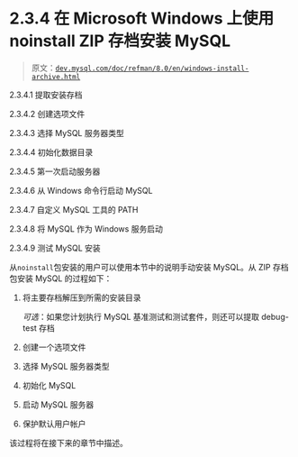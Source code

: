 # 2.3.4 在 Microsoft Windows 上使用 noinstall ZIP 存档安装 MySQL

> 原文：[`dev.mysql.com/doc/refman/8.0/en/windows-install-archive.html`](https://dev.mysql.com/doc/refman/8.0/en/windows-install-archive.html)

2.3.4.1 提取安装存档

2.3.4.2 创建选项文件

2.3.4.3 选择 MySQL 服务器类型

2.3.4.4 初始化数据目录

2.3.4.5 第一次启动服务器

2.3.4.6 从 Windows 命令行启动 MySQL

2.3.4.7 自定义 MySQL 工具的 PATH

2.3.4.8 将 MySQL 作为 Windows 服务启动

2.3.4.9 测试 MySQL 安装

从`noinstall`包安装的用户可以使用本节中的说明手动安装 MySQL。从 ZIP 存档包安装 MySQL 的过程如下：

1.  将主要存档解压到所需的安装目录

    *可选*：如果您计划执行 MySQL 基准测试和测试套件，则还可以提取 debug-test 存档

1.  创建一个选项文件

1.  选择 MySQL 服务器类型

1.  初始化 MySQL

1.  启动 MySQL 服务器

1.  保护默认用户帐户

该过程将在接下来的章节中描述。
